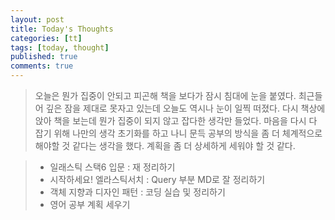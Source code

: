 ```yaml
---
layout: post
title: Today's Thoughts
categories: [tt]
tags: [today, thought]
published: true
comments: true
---
```


> 오늘은 뭔가 집중이 안되고 피곤해 책을 보다가 잠시 침대에 눈을 붙였다.
> 최근들어 깊은 잠을 제대로 못자고 있는데 오늘도 역시나 눈이 일찍 떠졌다.
> 다시 책상에 앉아 책을 보는데 뭔가 집중이 되지 않고 잡다한 생각만 들었다.
> 마음을 다시 다 잡기 위해 나만의 생각 초기화를 하고 나니
> 문득 공부의 방식을 좀 더 체계적으로 해야할 것 같다는 생각을 했다.
> 계획을 좀 더 상세하게 세워야 할 것 같다.

> - 일래스틱 스택6 입문 : 재 정리하기
> - 시작하세요! 엘라스틱서치 : Query 부분 MD로 잘 정리하기
> - 객체 지향과 디자인 패턴 : 코딩 실습 및 정리하기
> - 영어 공부 계획 세우기